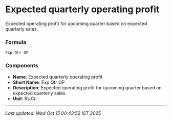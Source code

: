 # Expected quarterly operating profit
Expected operating profit for upcoming quarter based on expected quarterly sales.

### Formula
```text
Exp Qtr OP
```


### Components
- **Name**: Expected quarterly operating profit
- **Short Name**: Exp Qtr OP
- **Description**: Expected operating profit for upcoming quarter based on expected quarterly sales.
- **Unit**: Rs.Cr.

---
*Last updated: Wed Oct 15 00:43:52 IST 2025*
